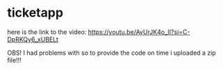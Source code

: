 # ticketapp

here is the link to the video: https://youtu.be/AyUrJK4o_II?si=C-DpRKQy6_xUBELt

OBS! I had problems with so to provide the code on time i uploaded a zip file!!!
